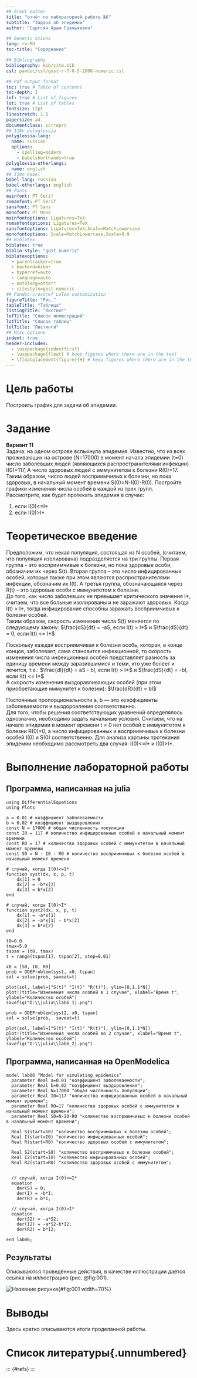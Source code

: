 ```yaml
---
## Front matter
title: "отчёт по лабораторной работе №6"
subtitle: "Задача об эпидемии"
author: "Саргсян Арам Грачьяевич"

## Generic otions
lang: ru-RU
toc-title: "Содержание"

## Bibliography
bibliography: bib/cite.bib
csl: pandoc/csl/gost-r-7-0-5-2008-numeric.csl

## Pdf output format
toc: true # Table of contents
toc-depth: 2
lof: true # List of figures
lot: true # List of tables
fontsize: 12pt
linestretch: 1.5
papersize: a4
documentclass: scrreprt
## I18n polyglossia
polyglossia-lang:
  name: russian
  options:
	- spelling=modern
	- babelshorthands=true
polyglossia-otherlangs:
  name: english
## I18n babel
babel-lang: russian
babel-otherlangs: english
## Fonts
mainfont: PT Serif
romanfont: PT Serif
sansfont: PT Sans
monofont: PT Mono
mainfontoptions: Ligatures=TeX
romanfontoptions: Ligatures=TeX
sansfontoptions: Ligatures=TeX,Scale=MatchLowercase
monofontoptions: Scale=MatchLowercase,Scale=0.9
## Biblatex
biblatex: true
biblio-style: "gost-numeric"
biblatexoptions:
  - parentracker=true
  - backend=biber
  - hyperref=auto
  - language=auto
  - autolang=other*
  - citestyle=gost-numeric
## Pandoc-crossref LaTeX customization
figureTitle: "Рис."
tableTitle: "Таблица"
listingTitle: "Листинг"
lofTitle: "Список иллюстраций"
lotTitle: "Список таблиц"
lolTitle: "Листинги"
## Misc options
indent: true
header-includes:
  - \usepackage{indentfirst}
  - \usepackage{float} # keep figures where there are in the text
  - \floatplacement{figure}{H} # keep figures where there are in the text
---
```


# Цель работы

Построить график для задачи об эпидемии.

# Задание

**Вариант 11**  
  Задача: на одном острове вспыхнула эпидемия. Известно, что из всех проживающих
на острове (N=17000) в момент начала эпидемии (t=0) число заболевших людей
(являющихся распространителями инфекции) I(0)=117, А число здоровых людей с
иммунитетом к болезни R(0)=17. Таким образом, число людей восприимчивых к
болезни, но пока здоровых, в начальный момент времени S(0)=N-I(0)-R(0).
Постройте графики изменения числа особей в каждой из трех групп.  
  Рассмотрите, как будет протекать эпидемия в случае:  
  1) если I(0)<=I*  
  2) если I(0)>I* 

# Теоретическое введение

Предположим, что некая популяция, состоящая из N особей, (считаем, что популяция изолирована)
подразделяется на три группы. Первая группа - это восприимчивые к болезни, но
пока здоровые особи, обозначим их через S(t). Вторая группа – это число
инфицированных особей, которые также при этом являются распространителями
инфекции, обозначим их I(t). А третья группа, обозначающаяся через R(t) – это
здоровые особи с иммунитетом к болезни.  
  До того, как число заболевших не превышает критического значения
I*, считаем, что все больные изолированы и не заражают здоровых. Когда I(t) > I*,
тогда инфицирование способны заражать восприимчивых к болезни особей.  
  Таким образом, скорость изменения числа S(t) меняется по следующему
закону: 
$\frac{dS}{dt} = -aS, если I(t) > I*$ и $\frac{dS}{dt} = 0, если I(t) <= I*$

  Поскольку каждая восприимчивая к болезни особь, которая, в конце концов,
заболевает, сама становится инфекционной, то скорость изменения числа
инфекционных особей представляет разность за единицу времени между
заразившимися и теми, кто уже болеет и лечится, т.е.: 
$\frac{dI}{dt} = aS - bI, если I(t) > I*$ и $\frac{dS}{dt} = -bI, если I(t) <= I*$  
  А скорость изменения выздоравливающих особей (при этом приобретающие
иммунитет к болезни): $\frac{dR}{dt} = bI$

  Постоянные пропорциональности a, b — это коэффициенты заболеваемости
и выздоровления соответственно.  
  Для того, чтобы решения соответствующих уравнений определялось
однозначно, необходимо задать начальные условия. Считаем, что на начало
эпидемии в момент времени t = 0 нет особей с иммунитетом к болезни R(0)=0, а
число инфицированных и восприимчивых к болезни особей I(0) и S(0) соответственно.
Для анализа картины протекания эпидемии необходимо
рассмотреть два случая: I(0)<=I* и I(0)>I*.

# Выполнение лабораторной работы

## Программа, написанная на julia

```
using DifferentialEquations
using Plots

a = 0.01 # коэффициент заболеваемости
b = 0.02 # коэффициент выздоровления
const N = 17000 # общая численность популяции
const I0 = 117 # количество инфицированных особей в начальный момент времени
const R0 = 17 # количество здоровых особей с иммунитетом в начальный момент времени
const S0 = N - I0 - R0 # количество восприимчивых к болезни особей в начальный момент времени

# случай, когда I(0)<=I*
function syst(dx, x, p, t)
    dx[1] = 0
    dx[2] = -b*x[2]
    dx[3] = b*x[2]
end

# случай, когда I(0)>I*
function syst2(dx, x, p, t)
    dx[1] = -a*x[1]
    dx[2] = -a*x[1] - b*x[2]
    dx[3] = b*x[2]
end

t0=0.0
tmax=5.0
tspan = (t0, tmax)
t = range(tspan[1], tspan[2], step=0.01)

x0 = [S0, I0, R0]
prob = ODEProblem(syst, x0, tspan)
sol = solve(prob, saveat=t)

plot(sol, label=["S(t)" "I(t)" "R(t)"], ylim=[0,1.1*N])
plot!(title="Изменения числа особей в 1 случае", xlabel="Время t", ylabel="Количество особей")
savefig("D:\\julia\\lab6_1j.png")

prob = ODEProblem(syst2, x0, tspan)
sol = solve(prob,  saveat=t)

plot(sol, label=["S(t)" "I(t)" "R(t)"], ylim=[0,1.1*N])
plot!(title="Изменения числа особей во 2 случае", xlabel="Время t", ylabel="Количество особей")
savefig("D:\\julia\\lab6_2j.png")
```

## Программа, написанная на  OpenModelica
```
model lab06 "Model for simulating epidemics"
  parameter Real a=0.01 "коэффициент заболеваемости";
  parameter Real b=0.02 "коэффициент выздоровления";
  parameter Real N=17000 "общая численность популяции";
  parameter Real I0=117 "количество инфицированных особей в начальный момент времени";
  parameter Real R0=17 "количество здоровых особей с иммунитетом в начальный момент времени";
  parameter Real S0=N-I0-R0 "количество восприимчивых к болезни особей в начальный момент времени";

  Real S(start=S0) "количество восприимчивых к болезни особей";
  Real I(start=I0) "количество инфицированных особей";
  Real R(start=R0) "количество здоровых особей с иммунитетом";

  Real S2(start=S0) "количество восприимчивых к болезни особей";
  Real I2(start=I0) "количество инфицированных особей";
  Real R2(start=R0) "количество здоровых особей с иммунитетом";
  
  
  // случай, когда I(0)<=I*
  equation 
    der(S) = 0;
    der(I) = -b*I;
    der(R) = b*I;
    
  // случай, когда I(0)>I*
  equation 
    der(S2) = -a*S2;
    der(I2) = -a*S2-b*I2;
    der(R2) = b*I2;  
    
end lab06;
```

## Результаты

Описываются проведённые действия, в качестве иллюстрации даётся ссылка на иллюстрацию (рис. @fig:001).

![Название рисунка](image/placeimg_800_600_tech.jpg){#fig:001 width=70%}

# Выводы

Здесь кратко описываются итоги проделанной работы.

# Список литературы{.unnumbered}

::: {#refs}
:::
